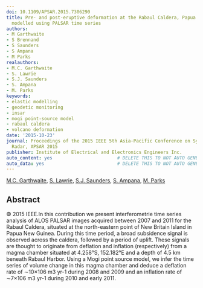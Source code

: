 ```yaml
---
doi: 10.1109/APSAR.2015.7306290
title: Pre- and post-eruptive deformation at the Rabaul Caldera, Papua New Guinea
  modelled using PALSAR time series
authors:
- M Garthwaite
- S Brennand
- S Saunders
- S Ampana
- M Parks
realauthors:
- M.C. Garthwaite
- S. Lawrie
- S.J. Saunders
- S. Ampana
- M. Parks
keywords:
- elastic modelling
- geodetic monitoring
- insar
- mogi point-source model
- rabaul caldera
- volcano deformation
date: '2015-10-23'
journal: Proceedings of the 2015 IEEE 5th Asia-Pacific Conference on Synthetic Aperture
  Radar, APSAR 2015
publisher: Institute of Electrical and Electronics Engineers Inc.
auto_content: yes                        # DELETE THIS TO NOT AUTO GENERATE CONTENT
auto_data: yes                           # DELETE THIS TO NOT AUTO GENERATE METADATA
---
```

[M.C. Garthwaite](https://www.scopus.com/authid/detail.uri?authorId=36959526600), [S. Lawrie](https://www.scopus.com/authid/detail.uri?authorId=57104770100), [S.J. Saunders](https://www.scopus.com/authid/detail.uri?authorId=35215918000), [S. Ampana](https://www.scopus.com/authid/detail.uri?authorId=57105640400), [M. Parks](https://www.scopus.com/authid/detail.uri?authorId=37063766200)

## Abstract
© 2015 IEEE.In this contribution we present interferometrie time series analysis of ALOS PALSAR images acquired between 2007 and 2011 for the Rabaul Caldera, situated at the north-eastern point of New Britain Island in Papua New Guinea. During this time period, a broad subsidence signal is observed across the caldera, followed by a period of uplift. These signals are thought to originate from deflation and inflation (respectively) from a magma chamber situated at 4.258°S, 152.182°E and a depth of 4.5 km beneath Rabaul Harbor. Using a Mogi point source model, we infer the time series of volume change in this magma chamber and deduce a deflation rate of ∼10×106 m3 yr-1 during 2008 and 2009 and an inflation rate of ∼7×106 m3 yr-1 during 2010 and early 2011.
